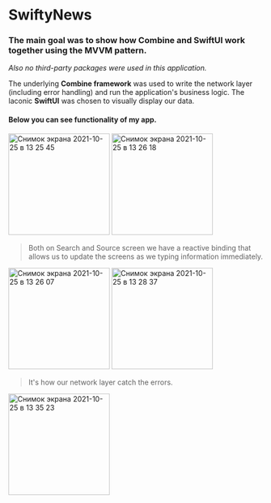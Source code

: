# SwiftyNews
### The main goal was to show how Combine and SwiftUI work together using the MVVM pattern.
_Also no third-party packages were used in this application._

The underlying **Combine framework** was used to write the network layer (including error handling) and run the application's business logic. 
The laconic **SwiftUI** was chosen to visually display our data.

#### Below you can see functionality of my app.
<img width="200" alt="Снимок экрана 2021-10-25 в 13 25 45" src="https://user-images.githubusercontent.com/69910183/138756761-09410fe0-20e1-4436-a9e4-b5ec351a4650.png">
<img width="200" alt="Снимок экрана 2021-10-25 в 13 26 18" src="https://user-images.githubusercontent.com/69910183/138756781-7169d877-d04a-4acc-a4e0-c461a62ed9a3.png">


> Both on Search and Source screen we have a reactive binding that allows us to update the screens as we typing information immediately.

<img width="200" alt="Снимок экрана 2021-10-25 в 13 26 07" src="https://user-images.githubusercontent.com/69910183/138756774-7a13ac54-61a7-41c8-8bed-873d80ce9191.png">
<img width="200" alt="Снимок экрана 2021-10-25 в 13 28 37" src="https://user-images.githubusercontent.com/69910183/138756786-e339b9f8-161c-4872-9643-06235a576ab2.png">

> It's how our network layer catch the errors.

<img width="200" alt="Снимок экрана 2021-10-25 в 13 35 23" src="https://user-images.githubusercontent.com/69910183/138756790-302c4e67-fa33-4567-8b17-3c24dfa63087.png">
